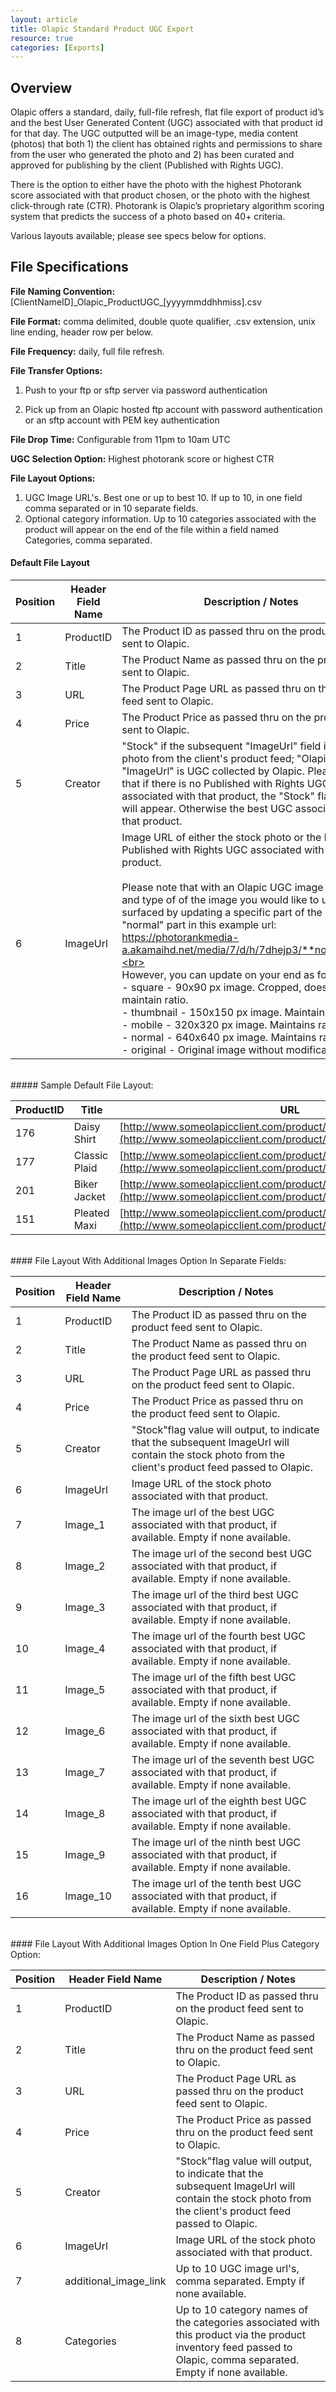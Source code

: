 ```yaml
---
layout: article
title: Olapic Standard Product UGC Export
resource: true
categories: [Exports]
---
```


## Overview

Olapic offers a standard, daily, full-file refresh, flat file export of
product id’s and the best User Generated Content (UGC) associated with
that product id for that day. The UGC outputted will be an image-type,
media content (photos) that both 1) the client has obtained rights and
permissions to share from the user who generated the photo and 2) has
been curated and approved for publishing by the client (Published with
Rights UGC).

There is the option to either have the photo with the highest Photorank
score associated with that product chosen, or the photo with the highest
click-through rate (CTR). Photorank is Olapic’s proprietary algorithm
scoring system that predicts the success of a photo based on 40+
criteria.

Various layouts available; please see specs below for options.

## File Specifications

**File Naming Convention:**
\[ClientNameID\]\_Olapic\_ProductUGC\_\[yyyymmddhhmiss\].csv

**File Format:** comma delimited, double quote qualifier, .csv
extension, unix line ending, header row per below.

**File Frequency:** daily, full file refresh.

**File Transfer Options:**

1.  Push to your ftp or sftp server via password authentication

2.  Pick up from an Olapic hosted ftp account with password authentication or an sftp account with PEM key authentication

**File Drop Time:** Configurable from 11pm to 10am UTC

**UGC Selection Option:** Highest photorank score or highest CTR

**File Layout Options:**

1. UGC Image URL&#39;s.  Best one or up to best 10.  If up to 10, in one field comma separated or in 10 separate fields.
2. Optional category information.  Up to 10 categories associated with the product will appear on the end of the file within a field named Categories, comma separated.

#### Default File Layout

| **Position** | **Header Field Name** | **Description / Notes** |
| --- | --- | --- |
| 1 | ProductID | The Product ID as passed thru on the product feed sent to Olapic. |
| 2 | Title | The Product Name as passed thru on the product feed sent to Olapic. |
| 3 | URL | The Product Page URL as passed thru on the product feed sent to Olapic. |
| 4 | Price | The Product Price as passed thru on the product feed sent to Olapic. |
| 5 | Creator | &quot;Stock&quot; if the subsequent &quot;ImageUrl&quot; field is the stock photo from the client&#39;s product feed; &quot;Olapic&quot; if the &quot;ImageUrl&quot; is UGC collected by Olapic. Please note that if there is no Published with Rights UGC associated with that product, the &quot;Stock&quot; flag value will appear.  Otherwise the best UGC associated with that product. |
| 6 | ImageUrl | Image URL of either the stock photo or the best Published with Rights UGC associated with that product.<br><br>Please note that with an Olapic UGC image url, the size and type of of the image you would like to use can be surfaced by updating a specific part of the url.  It is the &quot;normal&quot; part in this example url:  https://photorankmedia-a.akamaihd.net/media/7/d/h/7dhejp3/**normal**.jpg.<br><br>However, you can update on your end as follows:<br>- square - 90x90 px image. Cropped, does not maintain ratio.<br>- thumbnail - 150x150 px image. Maintains ratio.<br>- mobile - 320x320 px image. Maintains ratio.<br>- normal - 640x640 px image. Maintains ratio.<br>- original - Original image without modifications.|
<br>
##### Sample Default File Layout:

| **ProductID** | **Title** | **URL** | **Price** | **Creator** | **ImageUrl** |
| --- | --- | --- | --- | --- | --- |
| 176 | Daisy Shirt | [http://www.someolapicclient.com/product/176/daisyshirt/index.tmpl](http://www.someolapicclient.com/product/176/daisyshirt/index.tmpl) | 25.99 | Olapic | [https://photorankmedia-a.akamaihd.net/media/d/2/i/socno6/normal.jpg](https://photorankmedia-a.akamaihd.net/media/d/2/i/socno6/normal.jpg) |
| 177 | Classic Plaid | [http://www.someolapicclient.com/product/176/classicplaid/index.tmpl](http://www.someolapicclient.com/product/176/classicplaid/index.tmpl) | 35.00 | Olapic | [https://photorankmedia-a.akamaihd.net/media/d/2/i/socno71/normal.jpg](https://photorankmedia-a.akamaihd.net/media/d/2/i/socno71/normal.jpg) |
| 201 | Biker Jacket | [http://www.someolapicclient.com/product/201/daisyshirt/index.tmpl](http://www.someolapicclient.com/product/201/daisyshirt/index.tmpl) | 99.50 | Stock | [http://www.someolapicclient/images/products/152x358/SOC201\_152x358.jpg](http://www.someolapicclient/images/products/152x358/SOC201_152x358.jpg) |
| 151 | Pleated Maxi | [http://www.someolapicclient.com/product/151/pleatmaxi/index.tmpl](http://www.someolapicclient.com/product/151/pleatmaxi/index.tmpl) | 55.99 | Olapic | [https://photorankmedia-a.akamaihd.net/media/d/2/i/socno25/normal.jpg](https://photorankmedia-a.akamaihd.net/media/d/2/i/socno25/normal.jpg) |
<br>
#### File Layout With Additional Images Option In Separate Fields:

| **Position** | **Header Field Name** | **Description / Notes** |
| --- | --- | --- |
| 1 | ProductID | The Product ID as passed thru on the product feed sent to Olapic. |
| 2 | Title | The Product Name as passed thru on the product feed sent to Olapic. |
| 3 | URL | The Product Page URL as passed thru on the product feed sent to Olapic. |
| 4 | Price | The Product Price as passed thru on the product feed sent to Olapic. |
| 5 | Creator | &quot;Stock&quot;flag value will output, to indicate that the subsequent ImageUrl will contain the stock photo from the client&#39;s product feed passed to Olapic. |
| 6 | ImageUrl | Image URL of the stock photo associated with that product. |
| 7 | Image\_1 | The image url of the best UGC associated with that product, if available.  Empty if none available. |
| 8 | Image\_2 | The image url of the second best UGC associated with that product, if available.  Empty if none available. |
| 9 | Image\_3 | The image url of the third best UGC associated with that product, if available.  Empty if none available. |
| 10 | Image\_4 | The image url of the fourth best UGC associated with that product, if available.  Empty if none available. |
| 11 | Image\_5 | The image url of the fifth best UGC associated with that product, if available.  Empty if none available. |
| 12 | Image\_6 | The image url of the sixth best UGC associated with that product, if available.  Empty if none available. |
| 13 | Image\_7 | The image url of the seventh best UGC associated with that product, if available.  Empty if none available. |
| 14 | Image\_8 | The image url of the eighth best UGC associated with that product, if available.  Empty if none available. |
| 15 | Image\_9 | The image url of the ninth best UGC associated with that product, if available.  Empty if none available. |
| 16 | Image\_10 | The image url of the tenth best UGC associated with that product, if available.  Empty if none available. |
<br>
#### File Layout With Additional Images Option In One Field Plus Category Option:

| **Position** | **Header Field Name** | **Description / Notes** |
| --- | --- | --- |
| 1 | ProductID | The Product ID as passed thru on the product feed sent to Olapic. |
| 2 | Title | The Product Name as passed thru on the product feed sent to Olapic. |
| 3 | URL | The Product Page URL as passed thru on the product feed sent to Olapic. |
| 4 | Price | The Product Price as passed thru on the product feed sent to Olapic. |
| 5 | Creator | &quot;Stock&quot;flag value will output, to indicate that the subsequent ImageUrl will contain the stock photo from the client&#39;s product feed passed to Olapic. |
| 6 | ImageUrl | Image URL of the stock photo associated with that product. |
| 7 | additional\_image\_link | Up to 10 UGC image url&#39;s, comma separated.  Empty if none available. |
| 8 | Categories | Up to 10 category names of the categories associated with this product via the product inventory feed passed to Olapic, comma separated.  Empty if none available. |